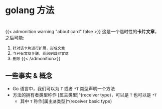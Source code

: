 # golang 方法

<!--more-->
#

{{< admonition warning "about card" false >}}
这是一个临时性的**卡片文章**，之后可能:
1. `针对该卡片进行扩展，形成文章`
2. `与已有文章关联，组织到其他文章`
3. `删除`
{{< /admonition>}}


## 一些事实 & 概念

- Go 语言中，我们可以为 `T` 或者 `*T` 类型声明一个方法
- 方法的拥有者类型称作 [属主类型]^(receiver type)，可以是 `T` 也可以是 `*T`
	- 其中 `T` 称作[属主`基`类型]^(receiver basic type)

